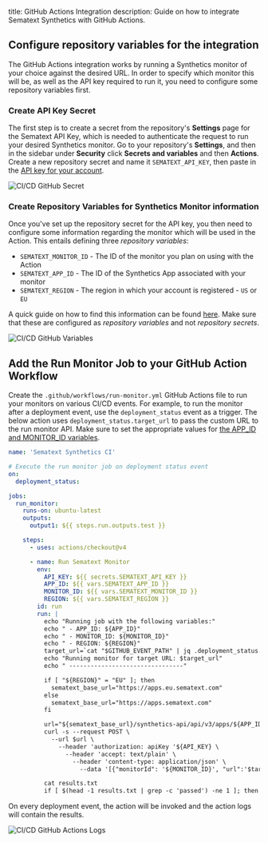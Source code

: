 title: GitHub Actions Integration
description: Guide on how to integrate Sematext Synthetics with GitHub Actions.

## Configure repository variables for the integration
The GitHub Actions integration works by running a Synthetics monitor of your choice against the desired URL. In order to specify which monitor this will be, as well as the API key required to run it, you need to configure some repository variables first.

### Create API Key Secret

The first step is to create a secret from the repository's **Settings** page for the Sematext API Key, which is needed to authenticate the request to run your desired Synthetics monitor. Go to your repository's **Settings**, and then in the sidebar under **Security** click **Secrets and variables** and then **Actions**. Create a new repository secret and name it `SEMATEXT_API_KEY`, then paste in the [API key for your account](./overview.md#finding-your-sematext-cloud-accounts-api-key).

![CI/CD GitHub Secret](/docs/synthetics/ci-cd/images/ci-cd-github-secret.png)


### Create Repository Variables for Synthetics Monitor information

Once you've set up the repository secret for the API key, you then need to configure some information regarding the monitor which will be used in the Action. This entails defining three *repository variables*:

- `SEMATEXT_MONITOR_ID` - The ID of the monitor you plan on using with the Action
- `SEMATEXT_APP_ID` - The ID of the Synthetics App associated with your monitor
- `SEMATEXT_REGION` - The region in which your account is registered - `US` or `EU`

A quick guide on how to find this information can be found [here](./overview.md#finding-your-monitor-information). Make sure that these are configured as *repository variables* and not *repository secrets*.

![CI/CD GitHub Variables](/docs/synthetics/ci-cd/images/ci-cd-github-repo-variables.png)



## Add the Run Monitor Job to your GitHub Action Workflow

Create the `.github/workflows/run-monitor.yml` GitHub Actions file to run your monitors on various CI/CD events. For example, to run the monitor after a deployment event, use the `deployment_status` event as a trigger. The below action uses `deployment_status.target_url` to pass the custom URL to the run monitor API. Make sure to set the appropriate values for [the APP_ID and MONITOR_ID variables](./overview.md#finding-your-synthetics-app-and-monitor-ids).


```yaml
name: 'Sematext Synthetics CI'

# Execute the run monitor job on deployment status event
on:
  deployment_status:

jobs:
  run_monitor:
    runs-on: ubuntu-latest
    outputs:
      output1: ${{ steps.run.outputs.test }}

    steps:
      - uses: actions/checkout@v4

      - name: Run Sematext Monitor
        env:
          API_KEY: ${{ secrets.SEMATEXT_API_KEY }}
          APP_ID: ${{ vars.SEMATEXT_APP_ID }}
          MONITOR_ID: ${{ vars.SEMATEXT_MONITOR_ID }}
          REGION: ${{ vars.SEMATEXT_REGION }}
        id: run
        run: |
          echo "Running job with the following variables:"
          echo " - APP_ID: ${APP_ID}"
          echo " - MONITOR_ID: ${MONITOR_ID}"
          echo " - REGION: ${REGION}"
          target_url=`cat "$GITHUB_EVENT_PATH" | jq .deployment_status.target_url`
          echo "Running monitor for target URL: $target_url"
          echo " --------------------------------"

          if [ "${REGION}" = "EU" ]; then
            sematext_base_url="https://apps.eu.sematext.com"
          else
            sematext_base_url="https://apps.sematext.com"
          fi

          url="${sematext_base_url}/synthetics-api/api/v3/apps/${APP_ID}/monitors/runs"
          curl -s --request POST \
            --url $url \
              --header 'authorization: apiKey '${API_KEY} \
                --header 'accept: text/plain' \
                  --header 'content-type: application/json' \
                    --data '[{"monitorId": '${MONITOR_ID}', "url":'$target_url'}]' > results.txt

          cat results.txt
          if [ $(head -1 results.txt | grep -c 'passed') -ne 1 ]; then exit 1; fi
```

On every deployment event, the action will be invoked and the action logs will contain the results.

![CI/CD GitHub Actions Logs](/docs/synthetics/ci-cd/images/ci-cd-github-actions-log.png)